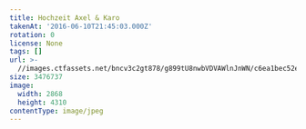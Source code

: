 ```yaml
---
title: Hochzeit Axel & Karo
takenAt: '2016-06-10T21:45:03.000Z'
rotation: 0
license: None
tags: []
url: >-
  //images.ctfassets.net/bncv3c2gt878/g899tU8nwbVDVAWlnJnWN/c6ea1bec52ed587f3bcaf8f11f813685/hochzeit-axel--karo_27562591144_o
size: 3476737
image:
  width: 2868
  height: 4310
contentType: image/jpeg
---
```


